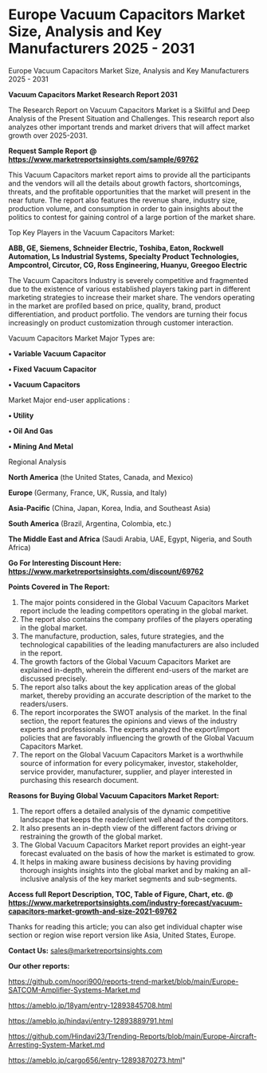 # Europe Vacuum Capacitors Market Size, Analysis and Key Manufacturers 2025 - 2031
Europe Vacuum Capacitors Market Size, Analysis and Key Manufacturers 2025 - 2031

<strong>Vacuum Capacitors Market Research Report 2031</strong>

The Research Report on Vacuum Capacitors Market is a Skillful and Deep Analysis of the Present Situation and Challenges. This research report also analyzes other important trends and market drivers that will affect market growth over 2025-2031.

<strong>Request Sample Report @ <a href=https://www.marketreportsinsights.com/sample/69762>https://www.marketreportsinsights.com/sample/69762</a></strong>

This Vacuum Capacitors market report aims to provide all the participants and the vendors will all the details about growth factors, shortcomings, threats, and the profitable opportunities that the market will present in the near future. The report also features the revenue share, industry size, production volume, and consumption in order to gain insights about the politics to contest for gaining control of a large portion of the market share.

Top Key Players in the Vacuum Capacitors Market:

<strong>ABB, GE, Siemens, Schneider Electric, Toshiba, Eaton, Rockwell Automation, Ls Industrial Systems, Specialty Product Technologies, Ampcontrol, Circutor, CG, Ross Engineering, Huanyu, Greegoo Electric</strong>

The Vacuum Capacitors Industry is severely competitive and fragmented due to the existence of various established players taking part in different marketing strategies to increase their market share. The vendors operating in the market are profiled based on price, quality, brand, product differentiation, and product portfolio. The vendors are turning their focus increasingly on product customization through customer interaction.

Vacuum Capacitors Market Major Types are:

<strong>• Variable Vacuum Capacitor

• Fixed Vacuum Capacitor

• Vacuum Capacitors</strong>

Market Major end-user applications :

<strong>• Utility

• Oil And Gas

• Mining And Metal</strong>

Regional Analysis

</u><strong><b>North America</b></strong> (the United States, Canada, and Mexico)

<strong><b>Europe </b></strong>(Germany, France, UK, Russia, and Italy)

<strong><b>Asia-Pacific</b></strong> (China, Japan, Korea, India, and Southeast Asia)

<strong><b>South America</b></strong> (Brazil, Argentina, Colombia, etc.)

<strong><b>The Middle East and Africa</b></strong> (Saudi Arabia, UAE, Egypt, Nigeria, and South Africa)

<strong>Go For Interesting Discount Here: <a href=https://www.marketreportsinsights.com/discount/69762>https://www.marketreportsinsights.com/discount/69762</a></strong>

<strong>Points Covered in The Report:</strong>
<ol>
  <li>The major points considered in the Global Vacuum Capacitors Market report include the leading competitors operating in the global market.</li>
  <li>The report also contains the company profiles of the players operating in the global market.</li>
  <li>The manufacture, production, sales, future strategies, and the technological capabilities of the leading manufacturers are also included in the report.</li>
  <li>The growth factors of the Global Vacuum Capacitors Market are explained in-depth, wherein the different end-users of the market are discussed precisely.</li>
  <li>The report also talks about the key application areas of the global market, thereby providing an accurate description of the market to the readers/users.</li>
  <li>The report incorporates the SWOT analysis of the market. In the final section, the report features the opinions and views of the industry experts and professionals. The experts analyzed the export/import policies that are favorably influencing the growth of the Global Vacuum Capacitors Market.</li>
  <li>The report on the Global Vacuum Capacitors Market is a worthwhile source of information for every policymaker, investor, stakeholder, service provider, manufacturer, supplier, and player interested in purchasing this research document.</li>
</ol>
<strong>Reasons for Buying Global Vacuum Capacitors Market Report:</strong>

<ol>
  <li>The report offers a detailed analysis of the dynamic competitive landscape that keeps the reader/client well ahead of the competitors.</li>
  <li>It also presents an in-depth view of the different factors driving or restraining the growth of the global market.</li>
  <li>The Global Vacuum Capacitors Market report provides an eight-year forecast evaluated on the basis of how the market is estimated to grow.</li>
  <li>It helps in making aware business decisions by having providing thorough insights insights into the global market and by making an all-inclusive analysis of the key market segments and sub-segments.</li>
</ol>
<strong>Access full Report Description, TOC, Table of Figure, Chart, etc. @ <a href=https://www.marketreportsinsights.com/industry-forecast/vacuum-capacitors-market-growth-and-size-2021-69762>https://www.marketreportsinsights.com/industry-forecast/vacuum-capacitors-market-growth-and-size-2021-69762</a></strong>


Thanks for reading this article; you can also get individual chapter wise section or region wise report version like Asia, United States, Europe.

<strong>Contact Us:</strong>
sales@marketreportsinsights.com

<strong>Our other reports:</strong>

<a href=https://github.com/noori900/reports-trend-market/blob/main/Europe-SATCOM-Amplifier-Systems-Market.md>https://github.com/noori900/reports-trend-market/blob/main/Europe-SATCOM-Amplifier-Systems-Market.md</a>

<a href=https://ameblo.jp/18yam/entry-12893845708.html>https://ameblo.jp/18yam/entry-12893845708.html</a>

<a href=https://ameblo.jp/hindavi/entry-12893889791.html>https://ameblo.jp/hindavi/entry-12893889791.html</a>

<a href=https://github.com/Hindavi23/Trending-Reports/blob/main/Europe-Aircraft-Arresting-System-Market.md>https://github.com/Hindavi23/Trending-Reports/blob/main/Europe-Aircraft-Arresting-System-Market.md</a>

<a href=https://ameblo.jp/cargo656/entry-12893870273.html>https://ameblo.jp/cargo656/entry-12893870273.html</a>"
